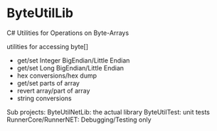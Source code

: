# ByteUtilLib
C# Utilities for Operations on Byte-Arrays

utilities for accessing byte[] 
  - get/set Integer BigEndian/Little Endian
  - get/set Long BigEndian/Little Endian
  - hex conversions/hex dump
  - get/set parts of array
  - revert array/part of array
  - string conversions
  
Sub projects:
  ByteUtilNetLib: the actual library
  ByteUtilTest: unit tests
  RunnerCore/RunnerNET: Debugging/Testing only
